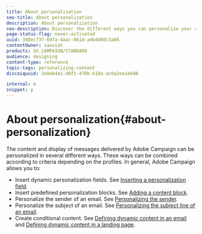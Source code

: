 ```yaml
---
title: About personalization
seo-title: About personalization
description: About personalization
seo-description: Discover the different ways you can personalize your contents in Adobe Campaign.
page-status-flag: never-activated
uuid: 398ec737-697a-4aac-861d-a4b4d9dc3a86
contentOwner: sauviat
products: SG_CAMPAIGN/STANDARD
audience: designing
content-type: reference
topic-tags: personalizing-content
discoiquuid: 2e8ab4a1-d8f1-478b-b18a-acba2ea1e6d0

internal: n
snippet: y
---
```


# About personalization{#about-personalization}

The content and display of messages delivered by Adobe Campaign can be personalized in several different ways. These ways can be combined according to criteria depending on the profiles. In general, Adobe Campaign allows you to:

* Insert dynamic personalization fields. See [Inserting a personalization field](../../designing/using/inserting-a-personalization-field.md).
* Insert predefined personalization blocks. See [Adding a content block](../../designing/using/adding-a-content-block.md).
* Personalize the sender of an email. See [Personalizing the sender](../../designing/using/personalizing-the-sender.md).
* Personalize the subject of an email. See [Personalizing the subject line of an email](../../designing/using/personalizing-the-subject-line-of-an-email.md).
* Create conditional content. See [Defining dynamic content in an email](../../designing/using/defining-dynamic-content-in-an-email.md) and [Defining dynamic content in a landing page](../../designing/using/defining-dynamic-content-in-a-landing-page.md).

